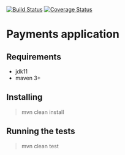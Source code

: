 [![Build Status](https://travis-ci.org/brest-java-course-summer-2019/gorichev-mikhail.svg?branch=master)](https://travis-ci.org/brest-java-course-summer-2019/gorichev-mikhail)
[![Coverage Status](https://coveralls.io/repos/github/brest-java-course-summer-2019/gorichev-mikhail/badge.svg?branch=master)](https://coveralls.io/github/brest-java-course-summer-2019/gorichev-mikhail?branch=master)

Payments application
==

 Requirements
--
 - jdk11
 - maven 3+
 
 Installing
 --
  > mvn clean install  
  
 Running the tests
 --
  > mvn clean test  
  
